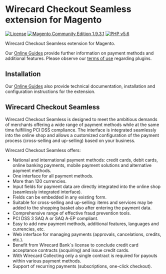 # Wirecard Checkout Seamless extension for Magento

[![License](https://img.shields.io/badge/license-GPLv2-blue.svg)](https://raw.githubusercontent.com/wirecard/Magento-WCS/master/LICENSE)
[![Magento Community Edition 1.9.3.1](https://img.shields.io/badge/Magento_CE-v1.9.3.1-green.svg)](https://www.magento.com/)
[![PHP v5.6](https://img.shields.io/badge/php-v5.6-yellow.svg)](http://www.php.net)

Wirecard Checkout Seamless extension for Magento. 

Our [Online Guides](https://guides.wirecard.at/) provide further information on payment methods and additional features. Please observe our [terms of use](https://guides.wirecard.at/shop_plugins:info#terms_of_use) regarding plugins.

## Installation
Our [Online Guides](https://guides.wirecard.at/shop_plugins:magento_wcs:start "Installation details") also provide technical documentation, installation and configuration instructions for the extension.


## Wirecard Checkout Seamless
Wirecard Checkout Seamless is designed to meet the ambitious demands of merchants offering a wide range of payment methods while at the same time fulfilling PCI DSS compliance. The interface is integrated seamlessly into the online shop and allows a customized configuration of the payment process (cross-selling and up-selling) based on your business. 

Wirecard Checkout Seamless offers:
- National and international payment methods: credit cards, debit cards, online banking payments, mobile payment solutions and alternative payment methods.
- One interface for all payment methods.
- More than 120 currencies.
- Input fields for payment data are directly integrated into the online shop (seamlessly integrated interface).
- Fields can be embedded in any existing form.
- Suitable for cross-selling and up-selling: items and services may be added to the shopping basket also after entering the payment data.
- Comprehensive range of effective fraud prevention tools.
- PCI DSS 3 SAQ A or SAQ A-EP compliant.
- Easy to add new payment methods, additional features, languages and currencies, etc.
- Web interface for managing payments (approvals, cancelations, credits, etc.).
- Benefit from Wirecard Bank´s license to conclude credit card acceptance contracts (acquiring) and issue credit cards.
- With Wirecard Collecting only a single contract is required for payouts within various payment methods.
- Support of recurring payments (subscriptions, one-click checkout).
